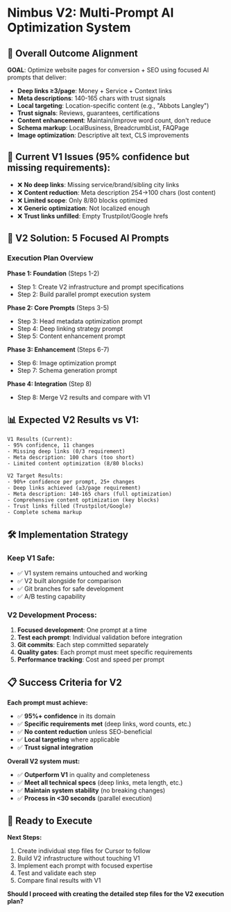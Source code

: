 # Nimbus V2: Multi-Prompt AI Optimization System

## 🎯 Overall Outcome Alignment

**GOAL**: Optimize website pages for conversion + SEO using focused AI prompts that deliver:
- **Deep links ≥3/page**: Money + Service + Context links
- **Meta descriptions**: 140-165 chars with trust signals
- **Local targeting**: Location-specific content (e.g., "Abbots Langley")
- **Trust signals**: Reviews, guarantees, certifications
- **Content enhancement**: Maintain/improve word count, don't reduce
- **Schema markup**: LocalBusiness, BreadcrumbList, FAQPage
- **Image optimization**: Descriptive alt text, CLS improvements

## 🚨 Current V1 Issues (95% confidence but missing requirements):
- ❌ **No deep links**: Missing service/brand/sibling city links
- ❌ **Content reduction**: Meta description 254→100 chars (lost content)
- ❌ **Limited scope**: Only 8/80 blocks optimized
- ❌ **Generic optimization**: Not localized enough
- ❌ **Trust links unfilled**: Empty Trustpilot/Google hrefs

## 🎯 V2 Solution: 5 Focused AI Prompts

### **Execution Plan Overview**

**Phase 1: Foundation** (Steps 1-2)
- Step 1: Create V2 infrastructure and prompt specifications
- Step 2: Build parallel prompt execution system

**Phase 2: Core Prompts** (Steps 3-5)  
- Step 3: Head metadata optimization prompt
- Step 4: Deep linking strategy prompt
- Step 5: Content enhancement prompt

**Phase 3: Enhancement** (Steps 6-7)
- Step 6: Image optimization prompt
- Step 7: Schema generation prompt

**Phase 4: Integration** (Step 8)
- Step 8: Merge V2 results and compare with V1

## 📊 Expected V2 Results vs V1:
```
V1 Results (Current):
- 95% confidence, 11 changes
- Missing deep links (0/3 requirement)
- Meta description: 100 chars (too short)
- Limited content optimization (8/80 blocks)

V2 Target Results:
- 90%+ confidence per prompt, 25+ changes
- Deep links achieved (≥3/page requirement)
- Meta description: 140-165 chars (full optimization)
- Comprehensive content optimization (key blocks)
- Trust links filled (Trustpilot/Google)
- Complete schema markup
```

## 🛠️ Implementation Strategy

### **Keep V1 Safe:**
- ✅ V1 system remains untouched and working
- ✅ V2 built alongside for comparison
- ✅ Git branches for safe development
- ✅ A/B testing capability

### **V2 Development Process:**
1. **Focused development**: One prompt at a time
2. **Test each prompt**: Individual validation before integration
3. **Git commits**: Each step committed separately
4. **Quality gates**: Each prompt must meet specific requirements
5. **Performance tracking**: Cost and speed per prompt

## 📋 Success Criteria for V2

**Each prompt must achieve:**
- ✅ **95%+ confidence** in its domain
- ✅ **Specific requirements met** (deep links, word counts, etc.)
- ✅ **No content reduction** unless SEO-beneficial
- ✅ **Local targeting** where applicable
- ✅ **Trust signal integration**

**Overall V2 system must:**
- ✅ **Outperform V1** in quality and completeness
- ✅ **Meet all technical specs** (deep links, meta length, etc.)
- ✅ **Maintain system stability** (no breaking changes)
- ✅ **Process in <30 seconds** (parallel execution)

## 🚀 Ready to Execute

**Next Steps:**
1. Create individual step files for Cursor to follow
2. Build V2 infrastructure without touching V1
3. Implement each prompt with focused expertise
4. Test and validate each step
5. Compare final results with V1

**Should I proceed with creating the detailed step files for the V2 execution plan?**
